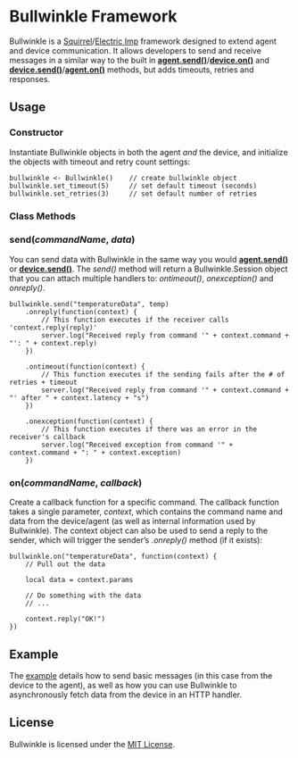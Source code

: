 # Bullwinkle Framework

Bullwinkle is a [Squirrel](http://squirrel-lang.org)/[Electric Imp](http://electricimp.com) framework designed to extend agent and device communication. It allows developers to send and receive messages in a similar way to the built in [**agent.send()**](http://electricimp.com/docs/api/agent/send)/[**device.on()**](http://electricimp.com/docs/api/device/on) and [**device.send()**](http://electricimp.com/docs/api/device/send)/[**agent.on()**](http://electricimp.com/docs/api/agent/on) methods, but adds timeouts, retries and responses.

## Usage

### Constructor

Instantiate Bullwinkle objects in both the agent *and* the device, and initialize the objects with timeout and retry count settings:

```squirrel
bullwinkle <- Bullwinkle()    // create bullwinkle object
bullwinkle.set_timeout(5)     // set default timeout (seconds)
bullwinkle.set_retries(3)     // set default number of retries
```

### Class Methods

### send(*commandName*, *data*)

You can send data with Bullwinkle in the same way you would [**agent.send()**](http://electricimp.com/docs/api/agent/send) or [**device.send()**](http://electricimp.com/docs/api/device/send). The *send()* method will return a Bullwinkle.Session object that you can attach multiple handlers to: *ontimeout()*, *onexception()* and *onreply()*.

```squirrel
bullwinkle.send("temperatureData", temp)
    .onreply(function(context) {
        // This function executes if the receiver calls 'context.reply(reply)'
        server.log("Received reply from command '" + context.command + "': " + context.reply)
    })
    
    .ontimeout(function(context) {
        // This function executes if the sending fails after the # of retries + timeout
        server.log("Received reply from command '" + context.command + "' after " + context.latency + "s")
    })

    .onexception(function(context) {
        // This function executes if there was an error in the receiver's callback
        server.log("Received exception from command '" + context.command + ": " + context.exception)
    })
```

### on(*commandName*, *callback*)

Create a callback function for a specific command. The callback function takes a single parameter, *context*, which contains the command name and data from the device/agent (as well as internal information used by Bullwinkle). The context object can also be used to send a reply to the sender, which will trigger the sender’s *.onreply()* method (if it exists):

```squirrel
bullwinkle.on("temperatureData", function(context) {
	// Pull out the data
	
	local data = context.params
	
	// Do something with the data
	// ...

	context.reply("OK!")
})
```

## Example

The [example](/example) details how to send basic messages (in this case from the device to the agent), as well as how you can use Bullwinkle to asynchronously fetch data from the device in an HTTP handler.

## License

Bullwinkle is licensed under the [MIT License](./LICENSE).
